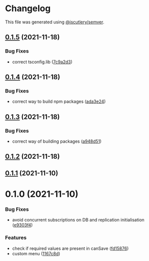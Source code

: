 # Changelog

This file was generated using [@jscutlery/semver](https://github.com/jscutlery/semver).

## [0.1.5](https://github.com/platyplus/platydev/compare/util-logger@0.1.4...util-logger@0.1.5) (2021-11-18)


### Bug Fixes

* correct tsconfig.lib ([7c9a2d3](https://github.com/platyplus/platydev/commit/7c9a2d340283b809cfe9f738e72090fc5a950aa5))



## [0.1.4](https://github.com/platyplus/platydev/compare/util-logger@0.1.3...util-logger@0.1.4) (2021-11-18)


### Bug Fixes

* correct way to build npm packages ([ada3e24](https://github.com/platyplus/platydev/commit/ada3e24b39cc328f5918717ed76e45df764a464b))



## [0.1.3](https://github.com/platyplus/platydev/compare/util-logger@0.1.2...util-logger@0.1.3) (2021-11-18)


### Bug Fixes

* correct way of building packages ([a948d51](https://github.com/platyplus/platydev/commit/a948d51f2670215cbdadcaf15bbf99767617bc8d))



## [0.1.2](https://github.com/platyplus/platydev/compare/util-logger@0.1.1...util-logger@0.1.2) (2021-11-18)



## [0.1.1](https://github.com/platyplus/platydev/compare/util-logger@0.1.0...util-logger@0.1.1) (2021-11-10)



# 0.1.0 (2021-11-10)


### Bug Fixes

* avoid concurrent subscriptions on DB and replication initialisation ([e9303f4](https://github.com/platyplus/platydev/commit/e9303f4cf13ca797070f8699144121d1c20f4515))


### Features

* check if required values are present in canSave ([fd15876](https://github.com/platyplus/platydev/commit/fd158769612f4117f7e217bffdfb10f90f04be44))
* custom menu ([1167c8d](https://github.com/platyplus/platydev/commit/1167c8df5a3a993682b17ec1b4e36af16a57a54a))
